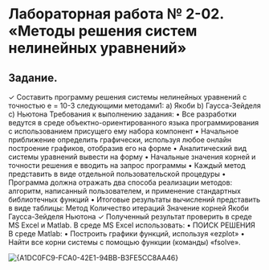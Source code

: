 # Лабораторная работа № 2-02. «Методы решения систем нелинейных уравнений»

## Задание.
✓ Составить программу решения системы нелинейных уравнений с точностью
е = 10-3 следующими методами1:
a) Якоби
b) Гаусса-Зейделя
c) Ньютона
Требования к выполнению задания:
• Все разработки ведутся в среде объектно-ориентированного языка
программирования с использованием присущего ему набора компонент
• Начальное приближение определить графически, используя любое онлайн
построение графиков, отобразив его на форме
• Аналитический вид системы уравнений вывести на форму
• Начальные значения корней и точности решения е вводить на запрос
программы
• Каждый метод представить в виде отдельной пользовательской процедуры
• Программа должна отражать два способа реализации методов: алгоритм,
написанный пользователем, и применение стандартных библиотечных
функций
• Итоговые результаты вычислений представить в виде таблицы:
Метод Количество
итераций
Значение корней
Якоби
Гаусса-Зейделя
Ньютона
✓ Полученный результат проверить в среде MS Excel и Matlab.
В среде MS Excel использовать:
• ПОИСК РЕШЕНИЯ
В среде Matlab:
• Построить графики функций, используя «ezplot»
• Найти все корни системы с помощью функции (команды) «fsolve».

![{A1DC0FC9-FCA0-42E1-94BB-B3FE5CC8AA46}](https://github.com/user-attachments/assets/65e37dbe-103c-46fe-b246-82f96ca48d3c)
